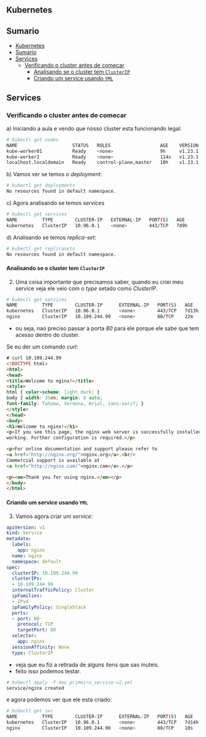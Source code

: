 ## Kubernetes

## Sumario

- [Kubernetes](#kubernetes)
- [Sumario](#sumario)
- [Services](#services)
  - [Verificando o cluster antes de comecar](#verificando-o-cluster-antes-de-comecar)
    - [Analisando se o cluster tem `ClusterIP`](#analisando-se-o-cluster-tem-clusterip)
    - [Criando um service usando `YML`](#criando-um-service-usando-yml)




## Services

### Verificando o cluster antes de comecar

a) Iniciando a aula e vendo que nosso cluster esta funcionando legal:

```bash
# kubectl get nodes
NAME                    STATUS   ROLES                  AGE    VERSION
kube-worker01           Ready    <none>                 9h     v1.23.1
kube-worker2            Ready    <none>                 114s   v1.23.1
localhost.localdomain   Ready    control-plane,master   10h    v1.23.1
```
b) Vamos ver se temos o *deployment*:

```bash
# kubectl get deployments
No resources found in default namespace.
```

c) Agora analisando se temos *services* 

```bash
# kubectl get services
NAME         TYPE        CLUSTER-IP   EXTERNAL-IP   PORT(S)   AGE 
kubernetes   ClusterIP   10.96.0.1    <none>        443/TCP   7d9h
```

d) Analisando se temos *replica-set*:

```bash
# kubectl get replicasets
No resources found in default namespace.
```

#### Analisando se o cluster tem `ClusterIP`

2.  Uma coisa importante que precisamos saber, quando eu criei meu service veja ele veio com o *type* setado como *ClusterIP*.

```bash
# kubectl get services
NAME         TYPE        CLUSTER-IP      EXTERNAL-IP   PORT(S)   AGE  
kubernetes   ClusterIP   10.96.0.1       <none>        443/TCP   7d13h
nginx        ClusterIP   10.109.244.99   <none>        80/TCP    22m
```

- ou seja, nao preciso passar a porta *80* para ele porque ele sabe que tem acesso dentro do cluster.

Se eu der um comando *curl*:

```html
# curl 10.109.244.99 
<!DOCTYPE html>
<html>
<head>
<title>Welcome to nginx!</title>
<style>
html { color-scheme: light dark; }
body { width: 35em; margin: 0 auto;
font-family: Tahoma, Verdana, Arial, sans-serif; }
</style>
</head>
<body>
<h1>Welcome to nginx!</h1>
<p>If you see this page, the nginx web server is successfully installed and
working. Further configuration is required.</p>

<p>For online documentation and support please refer to
<a href="http://nginx.org/">nginx.org</a>.<br/>
Commercial support is available at
<a href="http://nginx.com/">nginx.com</a>.</p>

<p><em>Thank you for using nginx.</em></p>
</body>
</html>
```

#### Criando um service usando `YML`

3.  Vamos agora criar um *service*:

```yml
apiVersion: v1
kind: Service
metadata:
  labels:
    app: nginx
  name: nginx
  namespace: default
spec:
  clusterIP: 10.109.244.99
  clusterIPs:
  - 10.109.244.99
  internalTrafficPolicy: Cluster
  ipFamilies:
  - IPv4
  ipFamilyPolicy: SingleStack
  ports:
  - port: 80
    protocol: TCP
    targetPort: 80
  selector:
    app: nginx
  sessionAffinity: None
  type: ClusterIP
```

- veja que eu fiz a retirada de alguns itens que sao inuteis.
- feito isso podemos testar.

```bash
# kubectl apply -f meu_primeiro_service-v2.yml 
service/nginx created
```

e agora podemos ver que ele esta criado:

```bash
# kubectl get svc
NAME         TYPE        CLUSTER-IP      EXTERNAL-IP   PORT(S)   AGE  
kubernetes   ClusterIP   10.96.0.1       <none>        443/TCP   7d14h
nginx        ClusterIP   10.109.244.96   <none>        80/TCP    10s
```
